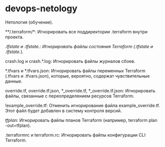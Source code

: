 # devops-netology
Нетология (обучение).

**/.terraform/*: Игнорировать все поддиректории .terraform внутри проекта.

*.tfstate и *.tfstate.*: Игнорировать файлы состояния Terraform (.tfstate и .tfstate.*).

crash.log и crash.*.log: Игнорировать файлы журналов сбоев.

*.tfvars и *.tfvars.json: Игнорировать файлы переменных Terraform (.tfvars и .tfvars.json), которые, вероятно, содержат чувствительные данные.

override.tf, override.tf.json, *_override.tf, *_override.tf.json: Игнорировать файлы, связанные с переопределением ресурсов Terraform.

!example_override.tf: Отменить игнорирование файла example_override.tf. Этот файл будет добавлен в систему контроля версий.

*tfplan*: Игнорировать файлы планов Terraform (например, terraform plan -out=tfplan).

.terraformrc и terraform.rc: Игнорировать файлы конфигурации CLI Terraform.
